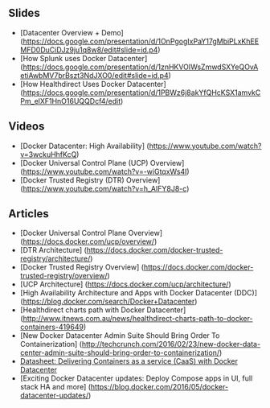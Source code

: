 ## Slides

- [Datacenter Overview + Demo] (https://docs.google.com/presentation/d/1OnPgogIxPaY17gMbiPLxKhEEMFD0DuCiDJz9ju1q8w8/edit#slide=id.p4)
- [How Splunk uses Docker Datacenter] (https://docs.google.com/presentation/d/1znHKVOIWsZmwdSXYeQOvAetiAwbMV7brBszt3NdJXO0/edit#slide=id.p4)
- [How Healthdirect Uses Docker Datacenter] (https://docs.google.com/presentation/d/1PBWz6j8akYfQHcKSX1amvkCPm_elXF1HnO16UQQDcf4/edit)


## Videos
- [Docker Datacenter: High Availability] (https://www.youtube.com/watch?v=3wckuHhfKcQ)
- [Docker Universal Control Plane (UCP) Overview] (https://www.youtube.com/watch?v=-wiGtqxWs4I)
- [Docker Trusted Registry (DTR) Overview] (https://www.youtube.com/watch?v=h_AIFY8J8-c)

## Articles

- [Docker Universal Control Plane Overview] (https://docs.docker.com/ucp/overview/)
- [DTR Architecture] (https://docs.docker.com/docker-trusted-registry/architecture/)
- [Docker Trusted Registry Overview] (https://docs.docker.com/docker-trusted-registry/overview/)
- [UCP Architecture] (https://docs.docker.com/ucp/architecture/)
- [High Availability Architecture and Apps with Docker Datacenter (DDC)] (https://blog.docker.com/search/Docker+Datacenter)
- [Healthdirect charts path with Docker Datacenter] (http://www.itnews.com.au/news/healthdirect-charts-path-to-docker-containers-419649)
- [New Docker Datacenter Admin Suite Should Bring Order To Containerization] (http://techcrunch.com/2016/02/23/new-docker-data-center-admin-suite-should-bring-order-to-containerization/)
- [Datasheet: Delivering Containers as a service (CaaS) with Docker Datacenter](https://www.docker.com/sites/default/files/DR_Datasheet_Caas%20Datacenter_042716_V2-2_3.pdf)
- [Exciting Docker Datacenter updates: Deploy Compose apps in UI, full stack HA and more] (https://blog.docker.com/2016/05/docker-datacenter-updates/)
